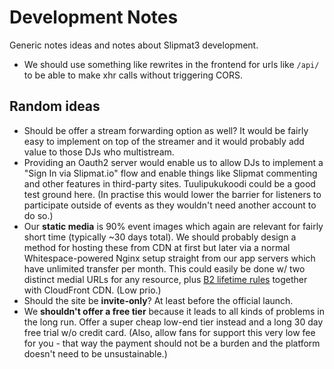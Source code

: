# Development Notes

Generic notes ideas and notes about Slipmat3 development.

- We should use something like rewrites in the frontend for urls like `/api/` to be able to make xhr calls without triggering CORS.

## Random ideas

- Should be offer a stream forwarding option as well? It would be fairly easy to implement on top of the streamer and it would probably add value to those DJs who multistream.
- Providing an Oauth2 server would enable us to allow DJs to implement a "Sign In via Slipmat.io" flow and enable things like Slipmat commenting and other features in third-party sites. Tuulipukukoodi could be a good test ground here. (In practise this would lower the barrier for listeners to participate outside of events as they wouldn't need another account to do so.)
- Our **static media** is 90% event images which again are relevant for fairly short time (typically ~30 days total). We should probably design a method for hosting these from CDN at first but later via a normal Whitespace-powered Nginx setup straight from our app servers which have unlimited transfer per month. This could easily be done w/ two distinct medial URLs for any resource, plus [B2 lifetime rules](https://www.backblaze.com/b2/docs/lifecycle_rules.html) together with CloudFront CDN. (Low prio.)
- Should the site be **invite-only**? At least before the official launch.
- We **shouldn't offer a free tier** because it leads to all kinds of problems in the long run. Offer a super cheap low-end tier instead and a long 30 day free trial w/o credit card. (Also, allow fans for support this very low fee for you - that way the payment should not be a burden and the platform doesn't need to be unsustainable.)
